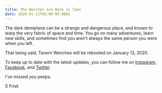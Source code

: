 ```yaml
---
title: The Wenches are Back in Town
date: 2020-01-11T05:00:00.000Z
---
```


The dark demiplane can be a strange and dangerous place, and known to warp the very fabric of space and time.  You go on many adventures, learn new skills, and sometimes find you aren't always the same person you were when you left.

That being said, Tavern Wenches will be rebooted on January 13, 2020.

To keep up to date with the latest updates, you can follow me on [Instagram](https://www.instagram.com/friskycomics/), [Facebook](https://www.facebook.com/TavernWenches/), and [Twitter](https://twitter.com/sarahfrisk).

I've missed you peeps.

S Frisk